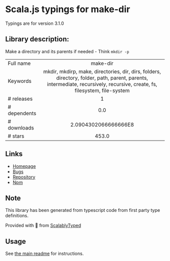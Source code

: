 
# Scala.js typings for make-dir

Typings are for version 3.1.0

## Library description:
Make a directory and its parents if needed - Think `mkdir -p`

|                    |                 |
| ------------------ | :-------------: |
| Full name          | make-dir |
| Keywords           | mkdir, mkdirp, make, directories, dir, dirs, folders, directory, folder, path, parent, parents, intermediate, recursively, recursive, create, fs, filesystem, file-system |
| # releases         | 1 |
| # dependents       | 0.0 |
| # downloads        | 2.0904302066666666E8 |
| # stars            | 453.0 |

## Links
- [Homepage](https://github.com/sindresorhus/make-dir#readme)
- [Bugs](https://github.com/sindresorhus/make-dir/issues)
- [Repository](https://github.com/sindresorhus/make-dir)
- [Npm](https://www.npmjs.com/package/make-dir)
    


## Note
This library has been generated from typescript code from first party type definitions.

Provided with :purple_heart: from [ScalablyTyped](https://github.com/oyvindberg/ScalablyTyped)

## Usage
See [the main readme](../../readme.md) for instructions.


